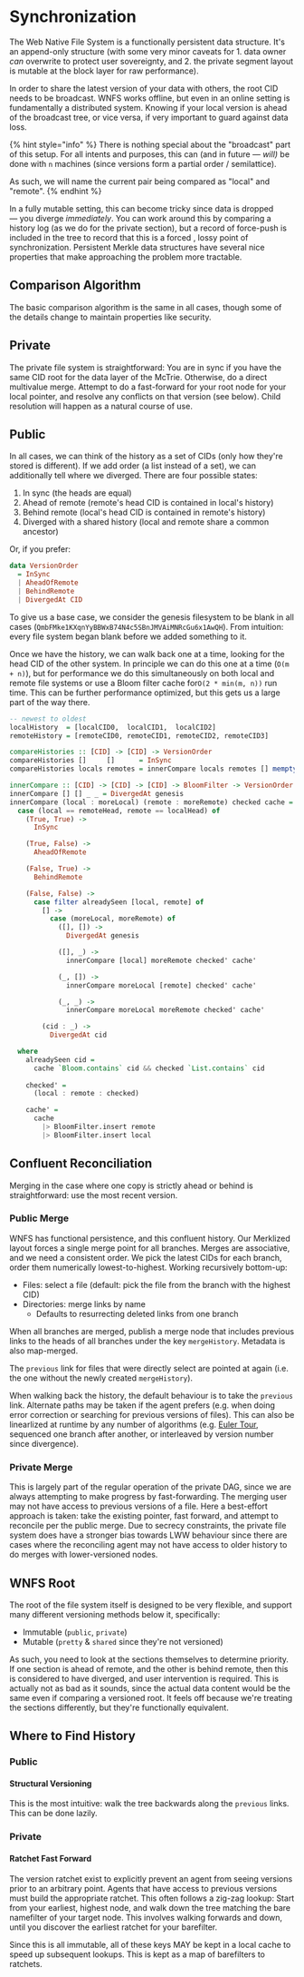 # Synchronization

The Web Native File System is a functionally persistent data structure. It's an append-only structure \(with some very minor caveats for 1. data owner _can_ overwrite to protect user sovereignty, and 2. the private segment layout is mutable at the block layer for raw performance\).

In order to share the latest version of your data with others, the root CID needs to be broadcast. WNFS works offline, but even in an online setting is fundamentally a distributed system. Knowing if your local version is ahead of the broadcast tree, or vice versa, if very important to guard against data loss.

{% hint style="info" %}
There is nothing special about the "broadcast" part of this setup. For all intents and purposes, this can \(and in future — _will\)_ be done with `n` machines \(since versions form a partial order / semilattice\).

As such, we will name the current pair being compared as "local" and "remote".
{% endhint %}

In a fully mutable setting, this can become tricky since data is dropped — you diverge _immediately_. You can work around this by comparing a history log \(as we do for the private section\), but a record of force-push is included in the tree to record that this is a forced , lossy point of synchronization. Persistent Merkle data structures have several nice properties that make approaching the problem more tractable.

## Comparison Algorithm

The basic comparison algorithm is the same in all cases, though some of the details change to maintain properties like security.

## Private

The private file system is straightforward: You are in sync if you have the same CID root for the data layer of the McTrie. Otherwise, do a direct multivalue merge. Attempt to do a fast-forward for your root node for your local pointer, and resolve any conflicts on that version \(see below\). Child resolution will happen as a natural course of use.

## Public

In all cases, we can think of the history as a set of CIDs \(only how they're stored is different\). If we add order \(a list instead of a set\), we can additionally tell where we diverged. There are four possible states:

1. In sync \(the heads are equal\)
2. Ahead of remote \(remote's head CID is contained in local's history\)
3. Behind remote \(local's head CID is contained in remote's history\)
4. Diverged with a shared history \(local and remote share a common ancestor\)

Or, if you prefer:

```haskell
data VersionOrder
  = InSync
  | AheadOfRemote
  | BehindRemote
  | DivergedAt CID
```

To give us a base case, we consider the genesis filesystem to be blank in all cases \(`QmbFMke1KXqnYyBBWxB74N4c5SBnJMVAiMNRcGu6x1AwQH`\). From intuition: every file system began blank before we added something to it.

Once we have the history, we can walk back one at a time, looking for the head CID of the other system. In principle we can do this one at a time \(`O(m + n)`\), but for performance we do this simultaneously on both local and remote file systems or use a Bloom filter cache for`O(2 * min(m, n))` run time. This can be further performance optimized, but this gets us a large part of the way there.

```haskell
-- newest to oldest
localHistory  = [localCID0,  localCID1,  localCID2]
remoteHistory = [remoteCID0, remoteCID1, remoteCID2, remoteCID3]

compareHistories :: [CID] -> [CID] -> VersionOrder
compareHistories []     []      = InSync
compareHistories locals remotes = innerCompare locals remotes [] mempty

innerCompare :: [CID] -> [CID] -> [CID] -> BloomFilter -> VersionOrder
innerCompare [] [] _ _ = DivergedAt genesis
innerCompare (local : moreLocal) (remote : moreRemote) checked cache =
  case (local == remoteHead, remote == localHead) of
    (True, True) -> 
      InSync

    (True, False) -> 
      AheadOfRemote

    (False, True) -> 
      BehindRemote

    (False, False) ->
      case filter alreadySeen [local, remote] of
        [] ->
          case (moreLocal, moreRemote) of
            ([], []) ->
              DivergedAt genesis

            ([], _) ->
              innerCompare [local] moreRemote checked' cache'

            (_, []) ->
              innerCompare moreLocal [remote] checked' cache'

            (_, _) ->
              innerCompare moreLocal moreRemote checked' cache'

        (cid : _) ->
          DivergedAt cid

  where
    alreadySeen cid =
      cache `Bloom.contains` cid && checked `List.contains` cid
  
    checked' = 
      (local : remote : checked)

    cache' = 
      cache
        |> BloomFilter.insert remote
        |> BloomFilter.insert local
```

## Confluent Reconciliation

Merging in the case where one copy is strictly ahead or behind is straightforward: use the most recent version.

### Public Merge

WNFS has functional persistence, and this confluent history. Our Merklized layout forces a single merge point for all branches. Merges are associative, and we need a consistent order. We pick the latest CIDs for each branch, order them numerically lowest-to-highest. Working recursively bottom-up:

* Files: select a file \(default: pick the file from the branch with the highest CID\)
* Directories: merge links by name
  * Defaults to resurrecting deleted links from one branch

When all branches are merged, publish a merge node that includes previous links to the heads of all branches under the key `mergeHistory`. Metadata is also map-merged.

The `previous` link for files that were directly select are pointed at again \(i.e. the one without the newly created `mergeHistory`\).

When walking back the history, the default behaviour is to take the `previous` link. Alternate paths may be taken if the agent prefers \(e.g. when doing error correction or searching for previous versions of files\). This can also be linearlized at runtime by any number of algorithms \(e.g. [Euler Tour](https://en.wikipedia.org/wiki/Euler_tour_technique), sequenced one branch after another, or interleaved by version number since divergence\).

### Private Merge

This is largely part of the regular operation of the private DAG, since we are always attempting to make progress by fast-forwarding. The merging user may not have access to previous versions of a file. Here a best-effort approach is taken: take the existing pointer, fast forward, and attempt to reconcile per the public merge. Due to secrecy constraints, the private file system does have a stronger bias towards LWW behaviour since there are cases where the reconciling agent may not have access to older history to do merges with lower-versioned nodes.

## WNFS Root

The root of the file system itself is designed to be very flexible, and support many different versioning methods below it, specifically:

* Immutable \(`public`, `private`\)
* Mutable \(`pretty` & `shared` since they're not versioned\)

As such, you need to look at  the sections themselves to determine priority. If one section is ahead of remote, and the other is behind remote, then this is considered to have diverged, and user intervention is required. This is actually not as bad as it sounds, since the actual data content would be the same even if comparing a versioned root. It feels off because we're treating the sections differently, but they're functionally equivalent.

## Where to Find History

### Public

#### Structural Versioning

This is the most intuitive: walk the tree backwards along the `previous` links. This can be done lazily.

### Private

#### Ratchet Fast Forward

The version ratchet exist to explicitly prevent an agent from seeing versions prior to an arbitrary point. Agents that have access to previous versions must build the appropriate ratchet. This often follows a zig-zag lookup: Start from your earliest, highest node, and walk down the tree matching the bare namefilter of your target node. This involves walking forwards and down, until you discover the earliest ratchet for your barefilter.

Since this is all immutable, all of these keys MAY be kept in a local cache to speed up subsequent lookups. This is kept as a map of barefilters to ratchets.



